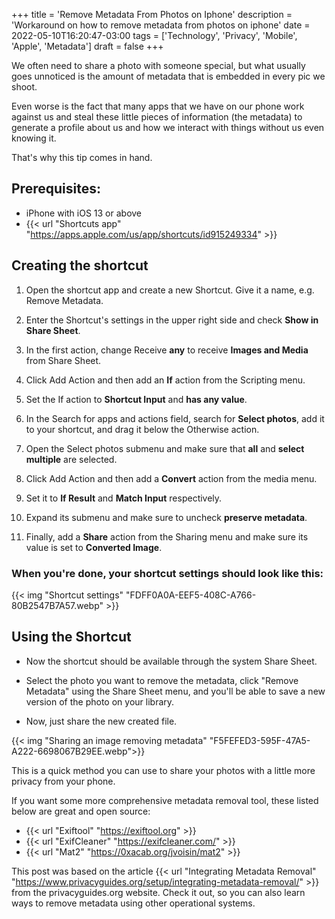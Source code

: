 +++
title = 'Remove Metadata From Photos on Iphone'
description = 'Workaround on how to remove metadata from photos on iphone'
date = 2022-05-10T16:20:47-03:00
tags = ['Technology', 'Privacy', 'Mobile', 'Apple', 'Metadata']
draft = false
+++

We often need to share a photo with someone special, but what usually goes unnoticed is the amount of metadata that is embedded in every pic we shoot.

Even worse is the fact that many apps that we have on our phone work against us and steal these little pieces of information (the metadata) to generate a profile about us and how we interact with things without us even knowing it.

That's why this tip comes in hand.

## Prerequisites:

* iPhone with iOS 13 or above
* {{< url "Shortcuts app" "https://apps.apple.com/us/app/shortcuts/id915249334" >}}

## Creating the shortcut

1. Open the shortcut app and create a new Shortcut. Give it a name, e.g. Remove Metadata.

2. Enter the Shortcut's settings in the upper right side and check **Show in Share Sheet**.

3. In the first action, change Receive **any** to receive **Images and Media** from Share Sheet.

4. Click Add Action and then add an **If** action from the Scripting menu.

5. Set the If action to **Shortcut Input** and **has any value**.

6. In the Search for apps and actions field, search for **Select photos**, add it to your shortcut, and drag it below the Otherwise action.

7. Open the Select photos submenu and make sure that **all** and **select multiple** are selected. 

8. Click Add Action and then add a **Convert** action from the media menu.

9. Set it to **If Result** and **Match Input** respectively.

10. Expand its submenu and make sure to uncheck **preserve metadata**.

11. Finally, add a **Share** action from the Sharing menu and make sure its value is set to **Converted Image**.

### When you're done, your shortcut settings should look like this:

{{< img "Shortcut settings" "FDFF0A0A-EEF5-408C-A766-80B2547B7A57.webp" >}}

## Using the Shortcut

* Now the shortcut should be available through the system Share Sheet.

* Select the photo you want to remove the metadata, click "Remove Metadata" using the Share Sheet menu, and you'll be able to save a new version of the photo on your library.

* Now, just share the new created file.

{{< img "Sharing an image removing metadata" "F5FEFED3-595F-47A5-A222-6698067B29EE.webp">}}

This is a quick method you can use to share your photos with a little more privacy from your phone.

If you want some more comprehensive metadata removal tool, these listed below are great and open source:

* {{< url "Exiftool" "https://exiftool.org" >}}
* {{< url "ExifCleaner" "https://exifcleaner.com/" >}}
* {{< url "Mat2" "https://0xacab.org/jvoisin/mat2" >}}

This post was based on the article {{< url "Integrating Metadata Removal" "https://www.privacyguides.org/setup/integrating-metadata-removal/" >}} from the privacyguides.org website. Check it out, so you can also learn ways to remove metadata using other operational systems.